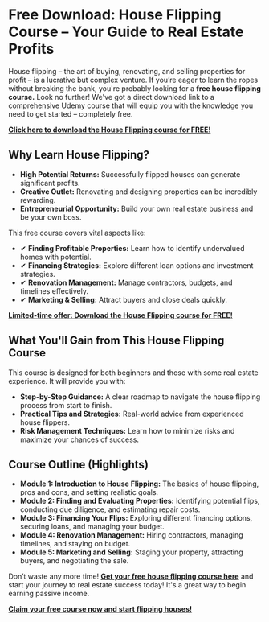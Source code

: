 # Free Download: House Flipping Course – Your Guide to Real Estate Profits

House flipping – the art of buying, renovating, and selling properties for profit – is a lucrative but complex venture. If you’re eager to learn the ropes without breaking the bank, you're probably looking for a **free house flipping course.** Look no further! We've got a direct download link to a comprehensive Udemy course that will equip you with the knowledge you need to get started – completely free.

[**Click here to download the House Flipping course for FREE!**](https://udemywork.com/house-flipping-course)

## Why Learn House Flipping?

*   **High Potential Returns:** Successfully flipped houses can generate significant profits.
*   **Creative Outlet:** Renovating and designing properties can be incredibly rewarding.
*   **Entrepreneurial Opportunity:** Build your own real estate business and be your own boss.

This free course covers vital aspects like:

*   ✔ **Finding Profitable Properties:** Learn how to identify undervalued homes with potential.
*   ✔ **Financing Strategies:** Explore different loan options and investment strategies.
*   ✔ **Renovation Management:** Manage contractors, budgets, and timelines effectively.
*   ✔ **Marketing & Selling:** Attract buyers and close deals quickly.

[**Limited-time offer: Download the House Flipping course for FREE!**](https://udemywork.com/house-flipping-course)

## What You'll Gain from This House Flipping Course

This course is designed for both beginners and those with some real estate experience. It will provide you with:

*   **Step-by-Step Guidance:** A clear roadmap to navigate the house flipping process from start to finish.
*   **Practical Tips and Strategies:** Real-world advice from experienced house flippers.
*   **Risk Management Techniques:** Learn how to minimize risks and maximize your chances of success.

## Course Outline (Highlights)

*   **Module 1: Introduction to House Flipping:** The basics of house flipping, pros and cons, and setting realistic goals.
*   **Module 2: Finding and Evaluating Properties:** Identifying potential flips, conducting due diligence, and estimating repair costs.
*   **Module 3: Financing Your Flips:** Exploring different financing options, securing loans, and managing your budget.
*   **Module 4: Renovation Management:** Hiring contractors, managing timelines, and staying on budget.
*   **Module 5: Marketing and Selling:** Staging your property, attracting buyers, and negotiating the sale.

Don’t waste any more time! **[Get your free house flipping course here](https://udemywork.com/house-flipping-course)** and start your journey to real estate success today! It's a great way to begin earning passive income.

[**Claim your free course now and start flipping houses!**](https://udemywork.com/house-flipping-course)

